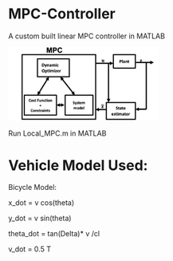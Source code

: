 # MPC-Controller
A custom built linear MPC controller in MATLAB


<img src="https://github.com/AJ1897/MPC-Controller/blob/main/Additional%20Materials/MPC%20Architecture.png" width="300">

Run Local_MPC.m in MATLAB

# Vehicle Model Used:
Bicycle Model: 


x_dot = v cos(theta)

y_dot = v sin(theta)

theta_dot = tan(Delta)* v /cl

v_dot = 0.5 T


